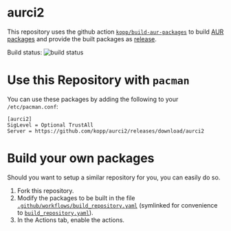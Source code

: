 # aurci2

This repository uses the github action
[`kopp/build-aur-packages`](https://github.com/kopp/build-aur-packages)
to build
[AUR packages](https://aur.archlinux.org/)
and provide the built packages as
[release](https://github.com/kopp/aurci2/releases/tag/aurci2).

Build status:
![build status](https://github.com/kopp/aurci2/actions/workflows/build_repository.yaml/badge.svg?branch=master)


# Use this Repository with `pacman`

You can use these packages by adding the following to your `/etc/pacman.conf`:

```
[aurci2]
SigLevel = Optional TrustAll
Server = https://github.com/kopp/aurci2/releases/download/aurci2
```


# Build your own packages

Should you want to setup a similar repository for you, you can easily do so.

1. Fork this repository.
1. Modify the packages to be built in the file
   [`.github/workflows/build_repository.yaml`](.github/workflows/build_repository.yaml)
   (symlinked for convenience to [`build_repository.yaml`](build_repository.yaml)).
1. In the Actions tab, enable the actions.
